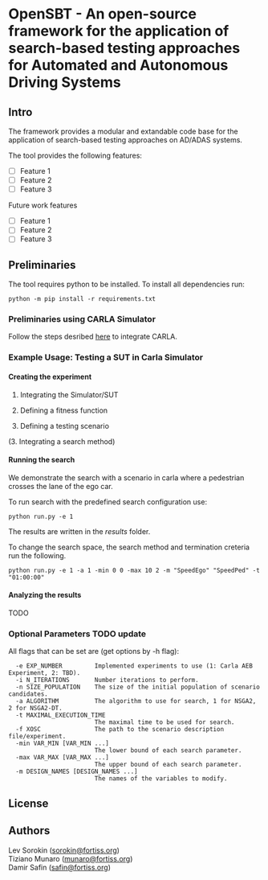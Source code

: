 # OpenSBT - An open-source framework for the application of search-based testing approaches for Automated and Autonomous Driving Systems


## Intro

The framework provides a modular and extandable code base for the application of search-based testing approaches on AD/ADAS systems.

The tool provides the following features:

- [ ] Feature 1 
- [ ] Feature 2 
- [ ] Feature 3 

Future work features

- [ ] Feature 1 
- [ ] Feature 2 
- [ ] Feature 3 

## Preliminaries

The tool requires python to be installed.
To install all dependencies run:

```
python -m pip install -r requirements.txt
```

### Preliminaries using CARLA Simulator

Follow the steps desribed  [here](https://git.fortiss.org/fortissimo/ff1_testing/ff1_carla) to integrate CARLA.

### Example Usage: Testing a SUT in Carla Simulator 

#### Creating the experiment

1. Integrating the Simulator/SUT

2. Defining a fitness function

3. Defining a testing scenario

(3. Integrating a search method)

#### Running the search

We demonstrate the search with a scenario in carla where a pedestrian crosses the lane of the ego car. 

To run search with the predefined search configuration use:

```
python run.py -e 1
```

The results are written in the *results* folder.

To change the search space, the search method and termination creteria run the following.
```
python run.py -e 1 -a 1 -min 0 0 -max 10 2 -m "SpeedEgo" "SpeedPed" -t "01:00:00"
```

#### Analyzing the results

TODO

### Optional Parameters TODO update

All flags that can be set are (get options by -h flag):

```
  -e EXP_NUMBER         Implemented experiments to use (1: Carla AEB Experiment, 2: TBD).
  -i N_ITERATIONS       Number iterations to perform.
  -n SIZE_POPULATION    The size of the initial population of scenario candidates.
  -a ALGORITHM          The algorithm to use for search, 1 for NSGA2, 2 for NSGA2-DT.
  -t MAXIMAL_EXECUTION_TIME
                        The maximal time to be used for search.
  -f XOSC               The path to the scenario description file/experiment.
  -min VAR_MIN [VAR_MIN ...]
                        The lower bound of each search parameter.
  -max VAR_MAX [VAR_MAX ...]
                        The upper bound of each search parameter.
  -m DESIGN_NAMES [DESIGN_NAMES ...]
                        The names of the variables to modify. 
```

## License

## Authors

Lev Sorokin (sorokin@fortiss.org) \
Tiziano Munaro (munaro@fortiss.org) \
Damir Safin (safin@fortiss.org)
